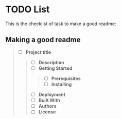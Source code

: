 # TODO List
This is the checklist of task to make a good readme:

## Making a good readme
>- [ ] **Project title**
>>- [ ] **Description**
>>- [ ] **Getting Started**
>>>- [ ] **Prerequisites**
>>>- [ ] **Installing**
>>- [ ] **Deployment**
>>- [ ] **Built With**
>>- [ ] **Authors**
>>- [ ] **License**